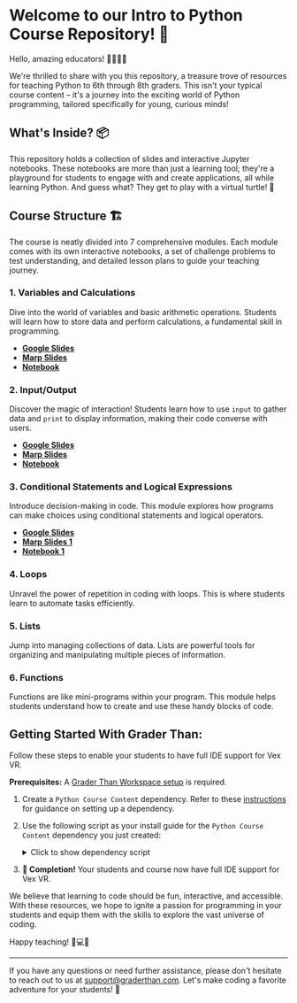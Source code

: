 # Welcome to our Intro to Python Course Repository! 🌟

Hello, amazing educators! 👩‍🏫👨‍🏫

We're thrilled to share with you this repository, a treasure trove of resources for teaching Python to 6th through 8th graders. This isn't your typical course content – it's a journey into the exciting world of Python programming, tailored specifically for young, curious minds!

## What's Inside? 📦

This repository holds a collection of slides and interactive Jupyter notebooks. These notebooks are more than just a learning tool; they're a playground for students to engage with and create applications, all while learning Python. And guess what? They get to play with a virtual turtle! 🐢

## Course Structure 🏗️

The course is neatly divided into 7 comprehensive modules. Each module comes with its own interactive notebooks, a set of challenge problems to test understanding, and detailed lesson plans to guide your teaching journey.

### 1. **Variables and Calculations**
   Dive into the world of variables and basic arithmetic operations. Students
   will learn how to store data and perform calculations, a fundamental skill in
   programming.
   
   - **[Google Slides](https://drive.google.com/drive/folders/1Ys-_71AGSn3de3QUNSoiIKBlXTN83G4s?usp=sharing)**
   - **[Marp Slides](./slides/01_variables.md)**
   - **[Notebook](./notebooks/01_variables.ipynb)**

### 2. **Input/Output**
   Discover the magic of interaction! Students learn how to use `input` to
   gather data and `print` to display information, making their code converse
   with users. 

   - **[Google Slides](https://drive.google.com/drive/folders/1Ys-_71AGSn3de3QUNSoiIKBlXTN83G4s?usp=sharing)**
   - **[Marp Slides](./slides/02_input_and_output.md)**
   - **[Notebook](./notebooks/02_input_and_output.ipynb)**

### 3. **Conditional Statements and Logical Expressions**
   Introduce decision-making in code. This module explores how programs can make
   choices using conditional statements and logical operators. 

   - **[Google Slides](https://drive.google.com/drive/folders/1Ys-_71AGSn3de3QUNSoiIKBlXTN83G4s?usp=sharing)**
   - **[Marp Slides 1](./slides/03_01_logical_expressions.md)**
   - **[Notebook 1](./notebooks/03-01_logical_expressions.ipynb)**

### 4. **Loops**
   Unravel the power of repetition in coding with loops. This is where students
   learn to automate tasks efficiently.

### 5. **Lists**
   Jump into managing collections of data. Lists are powerful tools for
   organizing and manipulating multiple pieces of information. 

### 6. **Functions**
   Functions are like mini-programs within your program. This module helps
   students understand how to create and use these handy blocks of code. 

## Getting Started With Grader Than:

Follow these steps to enable your students to have full IDE support for Vex VR.

**Prerequisites:** A [Grader Than Workspace setup](https://docs.graderthan.com/workspace/create/) is required.

1. Create a `Python Course Content` dependency. Refer to these [instructions](https://docs.graderthan.com/workspace/config/#create-a-dependency) for guidance on setting up a dependency.
2. Use the following script as your install guide for the `Python Course Content` dependency you just created:

   <details>
   <summary>Click to show dependency script</summary>

   ```shell
   #!/bin/bash

   crsdir="/home/developer/Documents/course-content"

   # Create the course content directory if it doesn't exist
   mkdir -p "$crsdir"

   git_repo_url=https://github.com/graderthan/6-8-python-quick.git

   # Extract the repository name from the URL
   repo_name=$(basename -- "${git_repo_url}")
   repo_name="${repo_name%.*}"

   # Navigate to the course directory
   cd "$crsdir"

   if [ -d "./$repo_name" ]; then
   # The local repo exists.
   cd "./$repo_name"
   # Save student's local changes
   git stash save
   # Get the latest content
   git pull -X ours
   # Overwrite conflicting new changes with the student's saved changes 
   git stash pop
   # Resolve conflicts by preferring the checked-out version
   git checkout --theirs .
   git add .
   else
   # The local repo does not exist because it's the first time.
   git clone "${git_repo_url}"
   fi

   # Set up the symbolic link
   src_dir="/home/developer/Documents/course-content/${repo_name}/notebooks"
   dest_dir="/home/developer/Documents/code/notebooks"

   # Check if the destination directory exists, create it if it doesn't
   mkdir -p "$(dirname "$dest_dir")"

   # Create the symbolic link if it doesn't exist
   if [ ! -L "$dest_dir" ]; then
      ln -s "$src_dir" "$dest_dir"
   fi

   # If anything goes wrong don't prevent the workspace from starting.
   exit 0
   ```

   </details>

3. **🥳 Completion!** Your students and course now have full IDE support for Vex VR.

We believe that learning to code should be fun, interactive, and accessible. With these resources, we hope to ignite a passion for programming in your students and equip them with the skills to explore the vast universe of coding.

Happy teaching! 🍎💻🌈

---

If you have any questions or need further assistance, please don't hesitate to
reach out to us at [support@graderthan.com](support@graderthan.com]). Let's make
coding a favorite adventure for your students! 🌟 